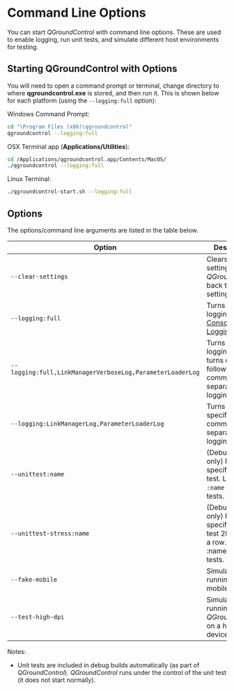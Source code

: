 # Command Line Options

You can start _QGroundControl_ with command line options. These are used to enable logging, run unit tests, and simulate different host environments for testing.

## Starting QGroundControl with Options

You will need to open a command prompt or terminal, change directory to where **qgroundcontrol.exe** is stored, and then run it. This is shown below for each platform (using the `--logging:full` option):

Windows Command Prompt:

```sh
cd "\Program Files (x86)\qgroundcontrol"
qgroundcontrol --logging:full
```

OSX Terminal app (**Applications/Utilities**):

```sh
cd /Applications/qgroundcontrol.app/Contents/MacOS/
./qgroundcontrol --logging:full
```

Linux Terminal:

```sh
./qgroundcontrol-start.sh --logging:full
```

## Options

The options/command line arguments are listed in the table below.

| Option                                                    | Description                                                                                                                          |
| --------------------------------------------------------- | ------------------------------------------------------------------------------------------------------------------------------------ |
| `--clear-settings`                                        | Clears the app settings (reverts _QGroundControl_ back to default settings).                                                         |
| `--logging:full`                                          | Turns on full logging. See [Console Logging](../../qgc-user-guide/settings_view/console_logging.html#logging-from-the-command-line). |
| `--logging:full,LinkManagerVerboseLog,ParameterLoaderLog` | Turns on full logging and turns off the following listed comma-separated logging options.                                            |
| `--logging:LinkManagerLog,ParameterLoaderLog`             | Turns on the specified comma separated logging options                                                                               |
| `--unittest:name`                                         | (Debug builds only) Runs the specified unit test. Leave off `:name` to run all tests.                                                |
| `--unittest-stress:name`                                  | (Debug builds only) Runs the specified unit test 20 times in a row. Leave off :name to run all tests.                                |
| `--fake-mobile`                                           | Simulates running on a mobile device.                                                                                                |
| `--test-high-dpi`                                         | Simulates running _QGroundControl_ on a high DPI device.                                                                             |

Notes:

- Unit tests are included in debug builds automatically (as part of _QGroundControl_). _QGroundControl_ runs under the control of the unit test (it does not start normally).
